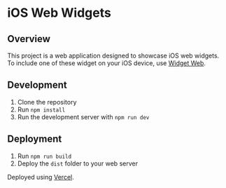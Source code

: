# iOS Web Widgets

## Overview

This project is a web application designed to showcase iOS web widgets. To include one of these widget on your iOS device, use [Widget Web](https://apps.apple.com/pe/app/widget-web/id1522169352).

## Development

1. Clone the repository
2. Run `npm install`
3. Run the development server with `npm run dev`

## Deployment

1. Run `npm run build`
2. Deploy the `dist` folder to your web server

Deployed using [Vercel](https://vercel.com/).
